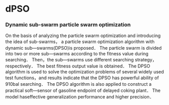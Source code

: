# dPSO
### Dynamic sub-swarm particle swarm optimization
On the basis of analyzing the particle swarm optimization and introducing the idea of sub-swarms，
a particle swarm optimization algorithm with dynamic sub—swarms(DPSO)is proposed．
The particle swarm is divided into two or more sub—swarms according to the fitness value during searching． 
Then，the sub—swarms use different searching strategy，respectively． The best fitness output value is obtained．
The DPSO algorithm is used to solve the optimization problems of several widely used test functions，and
results indicate that the DPSO has powerful ability of 910bal searching．
The DPSO algorithm is also applied to construct a practical soft—sensor of gasoline endpoint of delayed coking plant．
The model haseffective generalization performance and higher precision．

